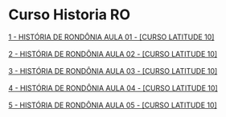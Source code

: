 <h1>Curso Historia RO</h1>

<a href="https://www.youtube.com/watch?v=i8Dw9oO6i6k" target="_blank">1 - HISTÓRIA DE RONDÔNIA AULA 01 - [CURSO LATITUDE 10]</a> <br><br>
<a href="https://www.youtube.com/watch?v=vwe9cFCfPHo&t=1189s" target="_blank">2 - HISTÓRIA DE RONDÔNIA AULA 02 - [CURSO LATITUDE 10]</a> <br><br>
<a href="https://www.youtube.com/watch?v=kKd3LOrVVKo&t=168s" target="_blank">3 - HISTÓRIA DE RONDÔNIA AULA 03 - [CURSO LATITUDE 10]</a> <br><br>
<a href="https://www.youtube.com/watch?v=W5-ITc7tucA" target="_blank">4 - HISTÓRIA DE RONDÔNIA AULA 04 - [CURSO LATITUDE 10]</a> <br><br>
<a href="https://www.youtube.com/watch?v=SxVC1xtlnts" target="_blank">5 - HISTÓRIA DE RONDÔNIA AULA 05 - [CURSO LATITUDE 10]</a> <br><br>
